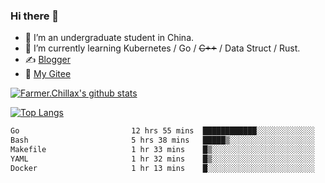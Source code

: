 ### Hi there 👋

- 🔭 I’m an undergraduate student in China.
- 🌱 I’m currently learning Kubernetes / Go / ~~C++~~ / Data Struct / Rust.
- ✍️ [Blogger](https://blog.farmer233.top)
- 🤔 [My Gitee](https://gitee.com/Farmer-chong)


[![Farmer.Chillax's github stats](https://github-readme-stats.vercel.app/api?username=FarmerChillax)](https://github.com/anuraghazra/github-readme-stats)

[![Top Langs](https://github-readme-stats.vercel.app/api/top-langs/?username=FarmerChillax&layout=compact&hide=html,css,javascript)](https://github.com/anuraghazra/github-readme-stats)


<a href="https://wakatime.com/@Farmer"> </a>
          <!--START_SECTION:waka-->

```txt
Go                         12 hrs 55 mins  ████████████░░░░░░░░░░░░░   47.84 %
Bash                       5 hrs 38 mins   █████▒░░░░░░░░░░░░░░░░░░░   20.89 %
Makefile                   1 hr 33 mins    █▒░░░░░░░░░░░░░░░░░░░░░░░   05.78 %
YAML                       1 hr 32 mins    █▒░░░░░░░░░░░░░░░░░░░░░░░   05.72 %
Docker                     1 hr 13 mins    █░░░░░░░░░░░░░░░░░░░░░░░░   04.55 %
```

<!--END_SECTION:waka-->



<!--
**Farmer-chong/Farmer-chong** is a ✨ _special_ ✨ repository because its `README.md` (this file) appears on your GitHub profile.

Here are some ideas to get you started:

- 🔭 I’m currently working on ...
- 🌱 I’m currently learning ...
- 👯 I’m looking to collaborate on ...
- 🤔 I’m looking for help with ...
- 💬 Ask me about ...
- 📫 How to reach me: ...
- 😄 Pronouns: ...
- ⚡ Fun fact: ...
-->
